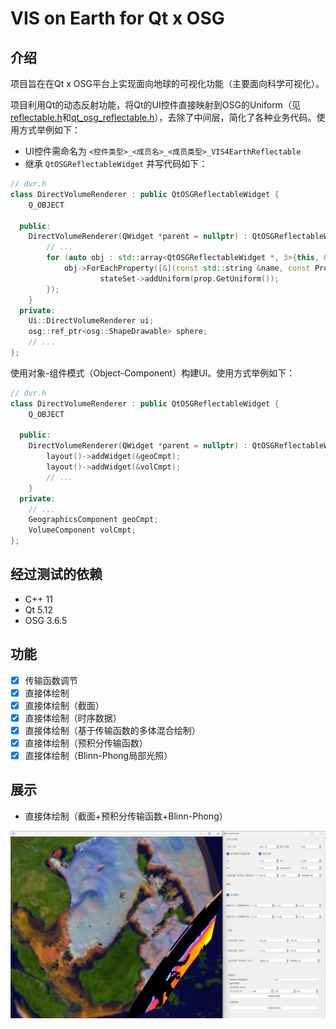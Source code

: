 # VIS on Earth for Qt x OSG

## 介绍

项目旨在在Qt x OSG平台上实现面向地球的可视化功能（主要面向科学可视化）。

项目利用Qt的动态反射功能，将Qt的UI控件直接映射到OSG的Uniform（见[reflectable.h](./vis4earth/reflectable.h)和[qt_osg_reflectable.h](./vis4earth/qt_osg_reflectable.h)），去除了中间层，简化了各种业务代码。使用方式举例如下：

- UI控件需命名为 `<控件类型>_<成员名>_<成员类型>_VIS4EarthReflectable`
- 继承 `QtOSGReflectableWidget` 并写代码如下：

```cpp
// dvr.h
class DirectVolumeRenderer : public QtOSGReflectableWidget {
    Q_OBJECT

  public:
    DirectVolumeRenderer(QWidget *parent = nullptr) : QtOSGReflectableWidget(ui, parent) {
        // ...
        for (auto obj : std::array<QtOSGReflectableWidget *, 3>{this, &geoCmpt, &volCmpt})
            obj->ForEachProperty([&](const std::string &name, const Property &prop) {
                    stateSet->addUniform(prop.GetUniform());
        });
    }
  private:
    Ui::DirectVolumeRenderer ui;
    osg::ref_ptr<osg::ShapeDrawable> sphere;
    // ...
};
```

使用对象-组件模式（Object-Component）构建UI。使用方式举例如下：

```cpp
// dvr.h
class DirectVolumeRenderer : public QtOSGReflectableWidget {
    Q_OBJECT

  public:
    DirectVolumeRenderer(QWidget *parent = nullptr) : QtOSGReflectableWidget(ui, parent) {
        layout()->addWidget(&geoCmpt);
        layout()->addWidget(&volCmpt);
        // ...
    }
  private:
    // ...
    GeographicsComponent geoCmpt;
    VolumeComponent volCmpt;
};
```

## 经过测试的依赖

- C++ 11
- Qt 5.12
- OSG 3.6.5

## 功能

- [x] 传输函数调节
- [x] 直接体绘制
- [x] 直接体绘制（截面）
- [x] 直接体绘制（时序数据）
- [x] 直接体绘制（基于传输函数的多体混合绘制）
- [x] 直接体绘制（预积分传输函数）
- [x] 直接体绘制（Blinn-Phong局部光照）

## 展示

- 直接体绘制（截面+预积分传输函数+Blinn-Phong）

![](./gallery/dvr_slicing_preIntTF_BlinnPhong.png)
